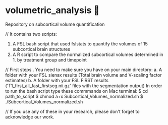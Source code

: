 # volumetric_analysis 🧠
Repository on subcortical volume quantification

// It contains two scripts:
1. A FSL bash script that used fslstats to quantify the volumes of 15 subcortical brain structures
2. A R script to compare the normalized subcortical volumes determined in 1. by treatment group and timepoint 

// First steps..
You need to make sure you have on your main directory:
a. A folder with your FSL sienax results (Total brain volume and V-scaling factor estimates)
b. A folder with your FSL FIRST results ('T1_first_all_fast_firstseg.nii.gz' files with the segmentation output)
In order to run the bash script type these commmands on Mac terminal:
$ cd path_to_script
$ chmod a+x Subcortical_Volumes_normalized.sh
$ ./Subcortical_Volumes_normalized.sh

// If you use any of these in your research, please don't forget to acknowledge our work.
